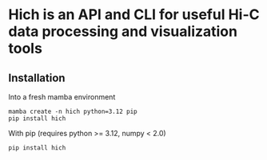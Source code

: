 # Hich is an API and CLI for useful Hi-C data processing and visualization tools

## Installation

Into a fresh mamba environment
```
mamba create -n hich python=3.12 pip
pip install hich
```

With pip (requires python >= 3.12, numpy < 2.0)
```
pip install hich
```

